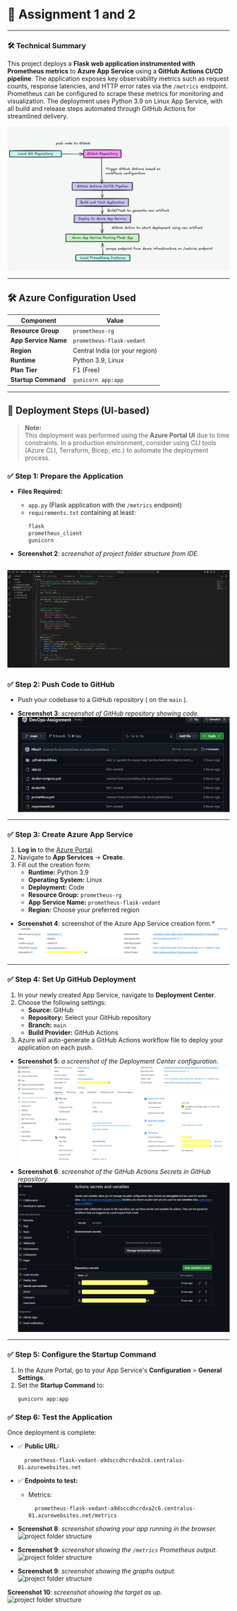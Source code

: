 # 📝 Assignment 1 and 2




* * *

### 🛠️ Technical Summary

This project deploys a **Flask web application instrumented with Prometheus metrics** to **Azure App Service** using a **GitHub Actions CI/CD pipeline**. The application exposes key observability metrics such as request counts, response latencies, and HTTP error rates via the `/metrics` endpoint. Prometheus can be configured to scrape these metrics for monitoring and visualization. The deployment uses Python 3.9 on Linux App Service, with all build and release steps automated through GitHub Actions for streamlined delivery.



![Architecture Diagram](screenshots-readme/updatedstruct.png)
  

---

## 🛠️ Azure Configuration Used

| Component            | Value                              |
|----------------------|------------------------------------|
| **Resource Group**   | `prometheus-rg`                    |
| **App Service Name** | `prometheus-flask-vedant`          |
| **Region**           | Central India (or your region)     |
| **Runtime**          | Python 3.9, Linux                  |
| **Plan Tier**        |  F1 (Free)                         |
| **Startup Command**  | `gunicorn app:app`                 |

---

## 🧭 Deployment Steps (UI-based)

> **Note:**  
> This deployment was performed using the **Azure Portal UI** due to time constraints. In a production environment, consider using CLI tools (Azure CLI, Terraform, Bicep, etc.) to automate the deployment process.

### ✅ Step 1: Prepare the Application

- **Files Required:**
  - `app.py` (Flask application with the `/metrics` endpoint)
  - `requirements.txt` containing at least:
    ```text
    flask
    prometheus_client
    gunicorn
    ```

- **Screenshot 2**: *screenshot of project folder structure from  IDE.*
  
![project folder structure](screenshots-readme/directory-strct.png)
---

### ✅ Step 2: Push Code to GitHub

- Push your codebase to a GitHub repository ( on the `main` ).

- **Screenshot 3**: *screenshot of  GitHub repository showing  code.*
  ![project folder structure](screenshots-readme/github-struct.png)

---

### ✅ Step 3: Create Azure App Service

1. **Log in** to the [Azure Portal](https://portal.azure.com/).
2. Navigate to **App Services** → **Create**.
3. Fill out the creation form:
   - **Runtime:** Python 3.9
   - **Operating System:** Linux
   - **Deployment:** Code
   - **Resource Group:** `prometheus-rg`
   - **App Service Name:** `prometheus-flask-vedant`
   - **Region:** Choose your preferred region

- **Screenshot 4**: screenshot of the Azure App Service creation form.*
   ![app structure](screenshots-readme/app-struct.png)


---

### ✅ Step 4: Set Up GitHub Deployment

1. In your newly created App Service, navigate to **Deployment Center**.
2. Choose the following settings:
   - **Source:** GitHub
   - **Repository:** Select your GitHub repository
   - **Branch:** `main`
   - **Build Provider:** GitHub Actions
3. Azure will auto-generate a GitHub Actions workflow file to deploy your application on each push.

- **Screenshot 5**: *a screenshot of the Deployment Center configuration.*
   ![project folder structure](screenshots-readme/whole-dashboard-azure.png)

- **Screenshot 6**: *screenshot of the  GitHub Actions Secrets in GitHub repository.*
  ![project folder structure](screenshots-readme/github-actions-secret.png)
 

---

### ✅ Step 5: Configure the Startup Command

1. In the Azure Portal, go to your App Service's **Configuration** > **General Settings**.
2. Set the **Startup Command** to:
   ```bash
   gunicorn app:app

### ✅ Step 6: Test the Application

Once deployment is complete:

- ✅ **Public URL:**

        prometheus-flask-vedant-a9dsccdhcrdxa2c6.centralus-01.azurewebsites.net
- ✅ **Endpoints to test:**

   
    - Metrics:

            prometheus-flask-vedant-a9dsccdhcrdxa2c6.centralus-01.azurewebsites.net/metrics




- **Screenshot 8**: *screenshot showing your app running in the browser.*
  ![project folder structure](screenshots-readme/default-link.png)


- **Screenshot 9**: *screenshot showing the `/metrics` Prometheus output.*
 ![project folder structure](screenshots-readme/metrics.png)


- **Screenshot 9**: *screenshot showing the graphs output.*
 ![project folder structure](screenshots-readme/graph.png)

**Screenshot 10**: *screenshot showing the target as up.*
 ![project folder structure](screenshots-readme/target.png)

